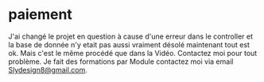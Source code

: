# paiement
J'ai changé le projet en question à cause d'une erreur dans le controller et la base de donnée n'y etait pas aussi vraiment désolé maintenant tout est ok.
Mais c'est le même procédé que dans la Vidéo.
Contactez moi pour tout problème. Je fait des formations par Module contactez moi via email Slydesign8@gmail.com.
